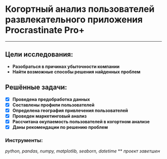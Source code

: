 # Когортный анализ пользователей развлекательного приложения Procrastinate Pro+
* ****
 ## Цели исследования:
 * **Разобраться в причинах убыточности компании**
 * **Найти возможные способы решения найденных проблем**
 ## Решённые задачи:
 - [x] **Проведена предобработка данных**
 - [x] **Составлены профили пользователей**
 - [x] **Определена география привлечения пользователей**
 - [x] **Проведен маркетинговый анализ**
 - [x] **Рассчитана окупаемость пользователей в когортном анализе**
 - [x] **Даны рекомендации по решению проблем**
 ### Инструменты:
 *python, pandas, numpy, matplotlib, seaborn, datetime*
 **
 *проект заветшен*

